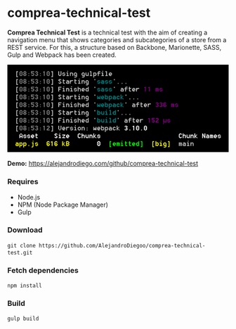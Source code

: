 # comprea-technical-test

**Comprea Technical Test** is a technical test with the aim of creating a navigation menu that shows categories and subcategories of a store from a REST service. For this, a structure based on Backbone, Marionette, SASS, Gulp and Webpack has been created.

![alt tag](https://github.com/AlejandroDiegoo/comprea-technical-test/blob/master/src/assets/images/test-example-01.png)

**Demo:** https://alejandrodiego.com/github/comprea-technical-test

### Requires

  - Node.js
  - NPM (Node Package Manager)
  - Gulp

### Download

    git clone https://github.com/AlejandroDiegoo/comprea-technical-test.git

### Fetch dependencies

    npm install

### Build

    gulp build

